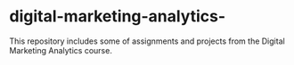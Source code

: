 # digital-marketing-analytics-
This repository includes some of assignments and projects from the Digital Marketing Analytics course. 

